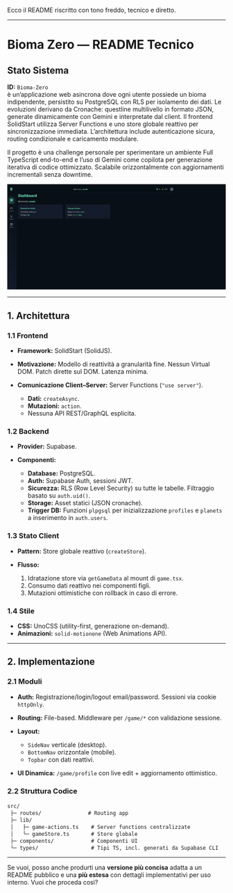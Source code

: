 Ecco il README riscritto con tono freddo, tecnico e diretto.

---

# Bioma Zero — README Tecnico

## Stato Sistema

**ID:** `Bioma-Zero`  
è un’applicazione web asincrona dove ogni utente possiede un bioma indipendente, persistito su PostgreSQL con RLS per isolamento dei dati. Le evoluzioni derivano da Cronache: questline multilivello in formato JSON, generate dinamicamente con Gemini e interpretate dal client. Il frontend SolidStart utilizza Server Functions e uno store globale reattivo per sincronizzazione immediata. L’architettura include autenticazione sicura, routing condizionale e caricamento modulare. 

Il progetto è una challenge personale per sperimentare un ambiente Full TypeScript end-to-end e l’uso di Gemini come copilota per generazione iterativa di codice ottimizzato. Scalabile orizzontalmente con aggiornamenti incrementali senza downtime.

![alt text](image.png)

---

## 1. Architettura

### 1.1 Frontend

* **Framework:** SolidStart (SolidJS).
* **Motivazione:** Modello di reattività a granularità fine. Nessun Virtual DOM. Patch dirette sul DOM. Latenza minima.
* **Comunicazione Client–Server:** Server Functions (`"use server"`).

  * **Dati:** `createAsync`.
  * **Mutazioni:** `action`.
  * Nessuna API REST/GraphQL esplicita.

### 1.2 Backend

* **Provider:** Supabase.
* **Componenti:**

  * **Database:** PostgreSQL.
  * **Auth:** Supabase Auth, sessioni JWT.
  * **Sicurezza:** RLS (Row Level Security) su tutte le tabelle. Filtraggio basato su `auth.uid()`.
  * **Storage:** Asset statici (JSON cronache).
  * **Trigger DB:** Funzioni `plpgsql` per inizializzazione `profiles` e `planets` a inserimento in `auth.users`.

### 1.3 Stato Client

* **Pattern:** Store globale reattivo (`createStore`).
* **Flusso:**

  1. Idratazione store via `getGameData` al mount di `game.tsx`.
  2. Consumo dati reattivo nei componenti figli.
  3. Mutazioni ottimistiche con rollback in caso di errore.

### 1.4 Stile

* **CSS:** UnoCSS (utility-first, generazione on-demand).
* **Animazioni:** `solid-motionone` (Web Animations API).

---

## 2. Implementazione

### 2.1 Moduli

* **Auth:** Registrazione/login/logout email/password. Sessioni via cookie `httpOnly`.
* **Routing:** File-based. Middleware per `/game/*` con validazione sessione.
* **Layout:**

  * `SideNav` verticale (desktop).
  * `BottomNav` orizzontale (mobile).
  * `Topbar` con dati reattivi.
* **UI Dinamica:** `/game/profile` con live edit + aggiornamento ottimistico.

### 2.2 Struttura Codice

```
src/
 ├─ routes/               # Routing app
 ├─ lib/
 │   ├─ game-actions.ts    # Server functions centralizzate
 │   └─ gameStore.ts       # Store globale
 ├─ components/            # Componenti UI
 └─ types/                 # Tipi TS, incl. generati da Supabase CLI
```

---

Se vuoi, posso anche produrti una **versione più concisa** adatta a un README pubblico e una **più estesa** con dettagli implementativi per uso interno. Vuoi che proceda così?
